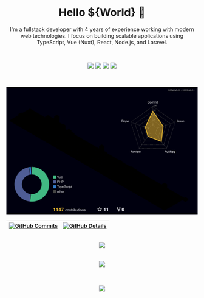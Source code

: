 <h1 align="center">Hello ${World} 👋</h1>

<p align="center">
I'm a fullstack developer with 4 years of experience working with modern web technologies.  
I focus on building scalable applications using TypeScript, Vue (Nuxt), React, Node.js, and Laravel.
</p>

<br/>

<p align="center">
  <a href="mailto:wladinart@gmail.com" alt="Gmail">
  <img src="https://img.shields.io/badge/-Gmail-FF0000?style=flat-square&labelColor=FF0000&logo=gmail&logoColor=white&link=wladinart@gmail.com" /></a>

  <a href="https://linkedin.com/in/wladiveras" alt="Linkedin">
  <img src="https://img.shields.io/badge/-Linkedin-0e76a8?style=flat-square&logo=Linkedin&logoColor=white&link=linkedin.com/in/wladiveras" /></a>

  <a href="https://api.whatsapp.com/send?phone=5521969098986&text=Ol%C3%A1%2C%20Wladi%2C%20preciso%20dos%20seus%20servi%C3%A7os." alt="WhatsApp">
  <img src="https://img.shields.io/badge/-WhatsApp-25d366?style=flat-square&labelColor=25d366&logo=whatsapp&logoColor=white&link=https://api.whatsapp.com/send?phone=5521969098986&text=Ol%C3%A1%2C%20Wladi%2C%20preciso%20dos%20seus%20servi%C3%A7os."/></a>

  <a href="https://www.instagram.com/wladi_veras" alt="Instagram">
  <img src="https://img.shields.io/badge/-Instagram-DF0174?style=flat-square&labelColor=DF0174&logo=instagram&logoColor=white&link=https://www.instagram.com/wladi_veras"/></a>
</p>  

<br>

 ![Status](./profile-3d-contrib/profile-night-rainbow.svg)

 | [![GitHub Commits](http://github-profile-summary-cards.vercel.app/api/cards/productive-time?username=wladiveras&theme=2077&utcOffset=-3)](https://github.com/vn7n24fzkq/github-profile-summary-cards) | [![GitHub Details](http://github-profile-summary-cards.vercel.app/api/cards/profile-details?username=wladiveras&theme=2077)](https://github.com/vn7n24fzkq/github-profile-summary-cards) |  
 | ----------- | ----------- |

<br/>

 <div align="center">
  <a href="https://skillicons.dev">
    <img src="https://skillicons.dev/icons?i=html,css,sass,tailwind,js,ts,vue,nuxt,vite,vitest,pinia,react,next,nodejs,express,nest,laravel,c,cs,cpp,dotnet,mysql,dynamodb,supabase,firebase,postgres,mongodb,githubactions,git,github,gitlab,bitbucket,vscode,docker,figma,postman,linux,jest,gcp,cloudflare,vercel,vite,figma,nginx,apache" />
  </a>
</div>

<br/>

 <div align="center">

![](https://github-trophies.vercel.app/?username=wladiveras&theme=radical&no-frame=false&no-bg=false&margin-w=4)

<br/>

![](https://github-readme-streak-stats.herokuapp.com/?user=wladiveras&theme=radical&hide_border=false)

</div>
